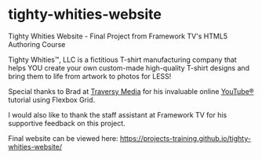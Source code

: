 # tighty-whities-website
Tighty Whities Website - Final Project from Framework TV's HTML5 Authoring Course

Tighty Whities™, LLC is a fictitious T-shirt manufacturing company that helps YOU create your own custom-made high-quality T-shirt designs and bring them to life from artwork to photos for LESS!

Special thanks to Brad at [Traversy Media](http://www.traversymedia.com) for his invaluable online [YouTube®](https://youtu.be/qlA7dputiNc) tutorial using Flexbox Grid.

I would also like to thank the staff assistant at Framework TV for his supportive feedback on this project. 

Final website can be viewed here: https://projects-training.github.io/tighty-whities-website/
